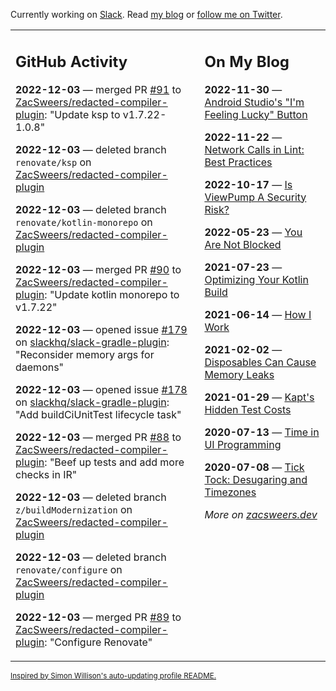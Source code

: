Currently working on [Slack](https://slack.com/). Read [my blog](https://zacsweers.dev/) or [follow me on Twitter](https://twitter.com/ZacSweers).

<table><tr><td valign="top" width="60%">

## GitHub Activity
<!-- githubActivity starts -->
**2022-12-03** — merged PR [#91](https://github.com/ZacSweers/redacted-compiler-plugin/pull/91) to [ZacSweers/redacted-compiler-plugin](https://github.com/ZacSweers/redacted-compiler-plugin): "Update ksp to v1.7.22-1.0.8"

**2022-12-03** — deleted branch `renovate/ksp` on [ZacSweers/redacted-compiler-plugin](https://github.com/ZacSweers/redacted-compiler-plugin)

**2022-12-03** — deleted branch `renovate/kotlin-monorepo` on [ZacSweers/redacted-compiler-plugin](https://github.com/ZacSweers/redacted-compiler-plugin)

**2022-12-03** — merged PR [#90](https://github.com/ZacSweers/redacted-compiler-plugin/pull/90) to [ZacSweers/redacted-compiler-plugin](https://github.com/ZacSweers/redacted-compiler-plugin): "Update kotlin monorepo to v1.7.22"

**2022-12-03** — opened issue [#179](https://github.com/slackhq/slack-gradle-plugin/issues/179) on [slackhq/slack-gradle-plugin](https://github.com/slackhq/slack-gradle-plugin): "Reconsider memory args for daemons"

**2022-12-03** — opened issue [#178](https://github.com/slackhq/slack-gradle-plugin/issues/178) on [slackhq/slack-gradle-plugin](https://github.com/slackhq/slack-gradle-plugin): "Add buildCiUnitTest lifecycle task"

**2022-12-03** — merged PR [#88](https://github.com/ZacSweers/redacted-compiler-plugin/pull/88) to [ZacSweers/redacted-compiler-plugin](https://github.com/ZacSweers/redacted-compiler-plugin): "Beef up tests and add more checks in IR"

**2022-12-03** — deleted branch `z/buildModernization` on [ZacSweers/redacted-compiler-plugin](https://github.com/ZacSweers/redacted-compiler-plugin)

**2022-12-03** — deleted branch `renovate/configure` on [ZacSweers/redacted-compiler-plugin](https://github.com/ZacSweers/redacted-compiler-plugin)

**2022-12-03** — merged PR [#89](https://github.com/ZacSweers/redacted-compiler-plugin/pull/89) to [ZacSweers/redacted-compiler-plugin](https://github.com/ZacSweers/redacted-compiler-plugin): "Configure Renovate"
<!-- githubActivity ends -->
</td><td valign="top" width="40%">

## On My Blog
<!-- blog starts -->
**2022-11-30** — [Android Studio's "I'm Feeling Lucky" Button](https://www.zacsweers.dev/android-studios-im-feeling-lucky-button/)

**2022-11-22** — [Network Calls in Lint: Best Practices](https://www.zacsweers.dev/network-calls-in-lint-best-practices/)

**2022-10-17** — [Is ViewPump A Security Risk?](https://www.zacsweers.dev/is-viewpump-a-security-risk/)

**2022-05-23** — [You Are Not Blocked](https://www.zacsweers.dev/you-are-not-blocked/)

**2021-07-23** — [Optimizing Your Kotlin Build](https://www.zacsweers.dev/optimizing-your-kotlin-build/)

**2021-06-14** — [How I Work](https://www.zacsweers.dev/how-i-work/)

**2021-02-02** — [Disposables Can Cause Memory Leaks](https://www.zacsweers.dev/disposables-can-cause-memory-leaks/)

**2021-01-29** — [Kapt's Hidden Test Costs](https://www.zacsweers.dev/kapts-hidden-test-costs/)

**2020-07-13** — [Time in UI Programming](https://www.zacsweers.dev/time-in-ui/)

**2020-07-08** — [Tick Tock: Desugaring and Timezones](https://www.zacsweers.dev/ticktock-desugaring-timezones/)
<!-- blog ends -->
_More on [zacsweers.dev](https://zacsweers.dev/)_
</td></tr></table>

<sub><a href="https://simonwillison.net/2020/Jul/10/self-updating-profile-readme/">Inspired by Simon Willison's auto-updating profile README.</a></sub>